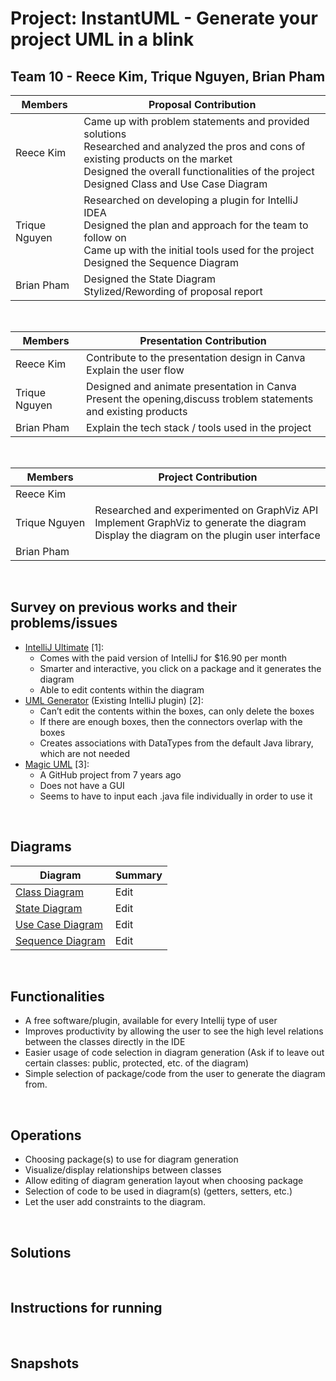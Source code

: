 # Project: InstantUML - Generate your project UML in a blink
## Team 10 - Reece Kim, Trique Nguyen, Brian Pham
| Members | Proposal Contribution |
| ------- | --------------------- |
| Reece Kim | Came up with problem statements and provided solutions<br>Researched and analyzed the pros and cons of existing products on the market<br> Designed the overall functionalities of the project <br> Designed Class and Use Case Diagram|
| Trique Nguyen | Researched on developing a plugin for IntelliJ IDEA <br> Designed the plan and approach for the team to follow on <br> Came up with the initial tools used for the project <br> Designed the Sequence Diagram |
| Brian Pham | Designed the State Diagram <br> Stylized/Rewording of proposal report | 
<br>

| Members | Presentation Contribution |
| ------- | --------------------- |
| Reece Kim | Contribute to the presentation design in Canva <br> Explain the user flow |
| Trique Nguyen | Designed and animate presentation in Canva <br> Present the opening,discuss troblem statements and existing products |
| Brian Pham | Explain the tech stack / tools used in the project | 

<br>

| Members | Project Contribution |
| ------- | --------------------- |
| Reece Kim | |
| Trique Nguyen | Researched and experimented  on GraphViz API <br> Implement GraphViz to generate the diagram <br> Display the diagram on the plugin user interface |
| Brian Pham |  | 

<br>

## Survey on previous works and their problems/issues
- [IntelliJ Ultimate](https://www.jetbrains.com/idea/business/) [1]:
  - Comes with the paid version of IntelliJ for $16.90 per month
  - Smarter and interactive, you click on a package and it generates the diagram
  - Able to edit contents within the diagram
- [UML Generator](https://plugins.jetbrains.com/plugin/15124-uml-generator) (Existing IntelliJ plugin) [2]:
  - Can’t edit the contents within the boxes, can only delete the boxes
  - If there are enough boxes, then the connectors overlap with the boxes
  - Creates associations with DataTypes from the default Java library, which are not needed
- [Magic UML](https://github.com/xukmin/magicuml) [3]:
  - A GitHub project from 7 years ago
  - Does not have a GUI
  - Seems to have to input each .java file individually in order to use it

<br>

## Diagrams
| Diagram | Summary |
| ------- | --------------------- |
| [Class Diagram](./diagrams/Class%20Diagram.drawio.png) | Edit |
| [State Diagram](./diagrams/State%20Diagram.drawio.png) | Edit |
| [Use Case Diagram](./diagrams/Use_Case_Diagram.drawio.png) | Edit | 
| [Sequence Diagram](./diagrams/SequenceDiagram.drawio.png)| Edit |


<!-- Use if need images

[Class Diagram](./diagrams/Class%20Diagram.drawio.png)
<br>
![Class Diagram](./diagrams/Class%20Diagram.drawio.png)
--- 

[State Diagram](./diagrams/State%20Diagram.drawio.png)
<br>
![State Diagram](./diagrams/State%20Diagram.drawio.png)
---

[Use Case Diagram](./diagrams/Use_Case_Diagram.drawio.png)
<br>
![Use Case Diagram](./diagrams/Use_Case_Diagram.drawio.png)
---

[Sequence Diagram](./diagrams/SequenceDiagram.drawio.png)
<br>
![Sequence Diagram](./diagrams/SequenceDiagram.drawio.png)
---

-->


<br>

## Functionalities
- A free software/plugin, available for every Intellij type of user
- Improves productivity by allowing the user to see the high level relations between the classes directly in the IDE
- Easier usage of code selection in diagram generation (Ask if to leave out certain classes: public, protected, etc. of the diagram)
- Simple selection of package/code from the user to generate the diagram from.

<br>

## Operations
- Choosing package(s) to use for diagram generation
- Visualize/display relationships between classes
- Allow editing of diagram generation layout when choosing package
- Selection of code to be used in diagram(s) (getters, setters, etc.)
- Let the user add constraints to the diagram.

<br>

## Solutions

<br>

## Instructions for running

<br>

## Snapshots

